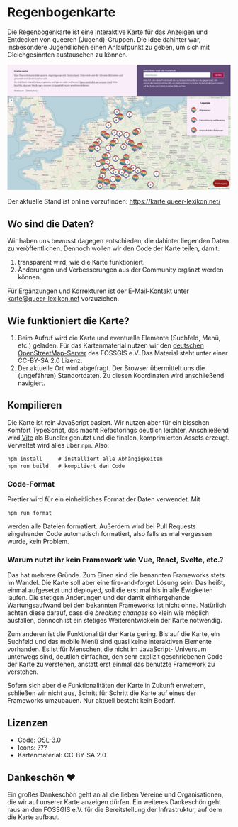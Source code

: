 # Regenbogenkarte

Die Regenbogenkarte ist eine interaktive Karte für das Anzeigen und Entdecken von queeren (Jugend)-Gruppen.
Die Idee dahinter war, insbesondere Jugendlichen einen Anlaufpunkt zu geben, um sich mit Gleichgesinnten austauschen zu können.

<p align="center">
  <img src="./.github/assets/map.png" alt="Screenshot der Karte mit Jugendgruppen" width="738">
</p>

Der aktuelle Stand ist online vorzufinden: https://karte.queer-lexikon.net/

## Wo sind die Daten?

Wir haben uns bewusst dagegen entschieden, die dahinter liegenden Daten zu veröffentlichen.
Dennoch wollen wir den Code der Karte teilen, damit:

1. transparent wird, wie die Karte funktioniert.
2. Änderungen und Verbesserungen aus der Community ergänzt werden können.

Für Ergänzungen und Korrekturen ist der E-Mail-Kontakt unter karte@queer-lexikon.net vorzuziehen.

## Wie funktioniert die Karte?

1. Beim Aufruf wird die Karte und eventuelle Elemente (Suchfeld, Menü, etc.) geladen. Für das
   Kartenmaterial nutzen wir den [deutschen OpenStreetMap-Server](https://openstreetmap.de/) des FOSSGIS e.V.
   Das Material steht unter einer CC-BY-SA 2.0 Lizenz.
2. Der aktuelle Ort wird abgefragt. Der Browser übermittelt uns die (ungefähren) Standortdaten.
   Zu diesen Koordinaten wird anschließend navigiert.

## Kompilieren

Die Karte ist rein JavaScript basiert. Wir nutzen aber für ein bisschen Komfort TypeScript, das macht
Refactorings deutlich leichter. Anschließend wird [Vite](https://vitejs.dev/) als Bundler genutzt und
die finalen, komprimierten Assets erzeugt. Verwaltet wird alles über `npm`. Also:

```shell
npm install     # installiert alle Abhängigkeiten
npm run build   # kompiliert den Code
```

### Code-Format

Prettier wird für ein einheitliches Format der Daten verwendet. Mit

```shell
npm run format
```

werden alle Dateien formatiert. Außerdem wird bei Pull Requests eingehender Code automatisch formatiert,
also falls es mal vergessen wurde, kein Problem.

### Warum nutzt ihr kein Framework wie Vue, React, Svelte, etc.?

Das hat mehrere Gründe. Zum Einen sind die benannten Frameworks stets im Wandel. Die Karte soll aber
eine fire-and-forget Lösung sein. Das heißt, einmal aufgesetzt und deployed, soll die erst mal bis in
alle Ewigkeiten laufen. Die stetigen Änderungen und der damit einhergehende Wartungsaufwand bei
den bekannten Frameworks ist nicht ohne. Natürlich achten diese darauf, dass die _breaking changes_
so klein wie möglich ausfallen, dennoch ist ein stetiges Weiterentwickeln der Karte notwendig.

Zum anderen ist die Funktionalität der Karte gering. Bis auf die Karte, ein Suchfeld und das mobile
Menü sind quasi keine interaktiven Elemente vorhanden. Es ist für Menschen, die nicht im JavaScript-
Universum unterwegs sind, deutlich einfacher, den sehr explizit geschriebenen Code der Karte zu verstehen,
anstatt erst einmal das benutzte Framework zu verstehen.

Sofern sich aber die Funktionalitäten der Karte in Zukunft erweitern, schließen wir nicht aus, Schritt
für Schritt die Karte auf eines der Frameworks umzubauen. Nur aktuell besteht kein Bedarf.

## Lizenzen

- Code: OSL-3.0
- Icons: ???
- Kartenmaterial: CC-BY-SA 2.0

## Dankeschön ❤️

Ein großes Dankeschön geht an all die lieben Vereine und Organisationen, die wir auf unserer Karte anzeigen dürfen.
Ein weiteres Dankeschön geht raus an den FOSSGIS e.V. für die Bereitstellung der Infrastruktur, auf dem die Karte aufbaut.
